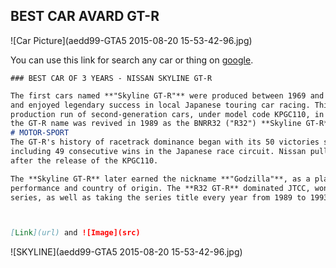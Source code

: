 ## BEST CAR AVARD      GT-R 
![Car Picture](aedd99-GTA5 2015-08-20 15-53-42-96.jpg)

You  can use this link for search any car or thing on [google](https://www.google.com).


```
### BEST CAR OF 3 YEARS - NISSAN SKYLINE GT-R
```

```markdown
The first cars named **"Skyline GT-R"** were produced between 1969 and 1972 under the model code KPGC10,
and enjoyed legendary success in local Japanese touring car racing. This model was followed by a brief 
production run of second-generation cars, under model code KPGC110, in 1973. After a 16-year hiatus,
the GT-R name was revived in 1989 as the BNRR32 ("R32") **Skyline GT-R**.
# MOTOR-SPORT
The GT-R's history of racetrack dominance began with its 50 victories scored from 1968 to 1972, 
including 49 consecutive wins in the Japanese race circuit. Nissan pulled out of racing shortly 
after the release of the KPGC110.

The **Skyline GT-R** later earned the nickname **"Godzilla"**, as a play on its **"monster"** track
performance and country of origin. The **R32 GT-R** dominated JTCC, won all 29 races it entered in the
series, as well as taking the series title every year from 1989 to 1993.



[Link](url) and ![Image](src)
```
![SKYLINE](aedd99-GTA5 2015-08-20 15-53-42-96.jpg)
